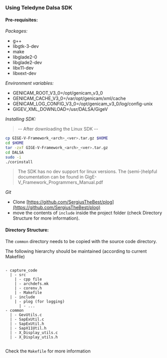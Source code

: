 ### Using Teledyne Dalsa SDK

#### Pre-requisites:

*Packages:*
- g++
- libgtk-3-dev
- make
- libglade2-0
- libglade2-dev
- libx11-dev
- libxext-dev

*Environment variables:*
- GENICAM_ROOT_V3_0=/opt/genicam_v3_0
- GENICAM_CACHE_V3_0=/var/opt/genicam/xml/cache
- GENICAM_LOG_CONFIG_V3_0=/opt/genicam_v3_0/log/config-unix
- GIGEV_XML_DOWNLOAD=/usr/DALSA/GigeV

*Installing SDK:*
> -- After downloading the Linux SDK --

```bash
cp GIGE-V-Framework_<arch>_<ver>.tar.gz $HOME
cd $HOME
tar -zxf GIGE-V-Framework_<arch>_<ver>.tar.gz
cd DALSA
sudo -i
./corinstall
```

> The SDK has no dev support for linux versions.
> The (semi-)helpful documentation can be found in GigE-V_Framework_Programmers_Manual.pdf

*Git*
- Clone [https://github.com/SergiusTheBest/plog](https://github.com/SergiusTheBest/plog)
- move the contents of `include` inside the project folder (check Directory Structure for more information).

#### Directory Structure:

The `common` directory needs to be copied with the source code directory.

The following hierarchy should be maintained (according to current Makefile)

```

- capture_code
  | - src
    | - cpp file
    | - archdefs.mk
    | - corenv.h
    | - Makefile
  | - include
    | - plog (for logging)
      | - ...
- common
  | - GevUtils.c
  | - SapExUtil.c
  | - SapExUtil.h
  | - SapX11Util.h
  | - X_Display_utils.c
  | - X_Display_utils.h
  
```

Check the `Makefile` for more information
